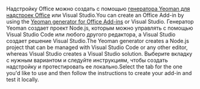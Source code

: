 <span data-ttu-id="76f95-101">Надстройку Office можно создать с помощью [генератора Yeoman для надстроек Office](https://github.com/OfficeDev/generator-office) или Visual Studio.</span><span class="sxs-lookup"><span data-stu-id="76f95-101">You can create an Office Add-in by using the [Yeoman generator for Office Add-ins](https://github.com/OfficeDev/generator-office) or Visual Studio.</span></span> <span data-ttu-id="76f95-102">Генератор Yeoman создает проект Node.js, которым можно управлять с помощью Visual Studio Code или любого другого редактора, а Visual Studio создает решение Visual Studio.</span><span class="sxs-lookup"><span data-stu-id="76f95-102">The Yeoman generator creates a Node.js project that can be managed with Visual Studio Code or any other editor, whereas Visual Studio creates a Visual Studio solution.</span></span> <span data-ttu-id="76f95-103">Выберите вкладку с нужным вариантом и следуйте инструкциям, чтобы создать надстройку и протестировать ее локально.</span><span class="sxs-lookup"><span data-stu-id="76f95-103">Select the tab for the one you'd like to use and then follow the instructions to create your add-in and test it locally.</span></span>